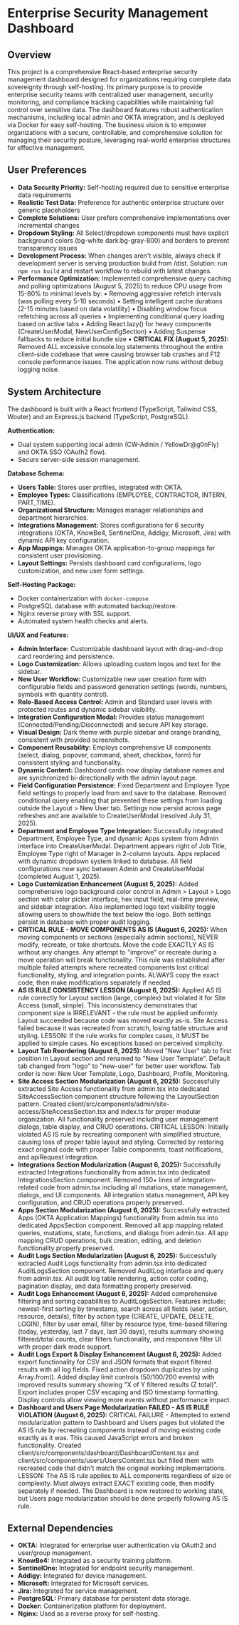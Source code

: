 # Enterprise Security Management Dashboard

## Overview
This project is a comprehensive React-based enterprise security management dashboard designed for organizations requiring complete data sovereignty through self-hosting. Its primary purpose is to provide enterprise security teams with centralized user management, security monitoring, and compliance tracking capabilities while maintaining full control over sensitive data. The dashboard features robust authentication mechanisms, including local admin and OKTA integration, and is deployed via Docker for easy self-hosting. The business vision is to empower organizations with a secure, controllable, and comprehensive solution for managing their security posture, leveraging real-world enterprise structures for effective management.

## User Preferences
- **Data Security Priority:** Self-hosting required due to sensitive enterprise data requirements
- **Realistic Test Data:** Preference for authentic enterprise structure over generic placeholders
- **Complete Solutions:** User prefers comprehensive implementations over incremental changes
- **Dropdown Styling:** All Select/dropdown components must have explicit background colors (bg-white dark:bg-gray-800) and borders to prevent transparency issues
- **Development Process:** When changes aren't visible, always check if development server is serving production build from /dist. Solution: run `npm run build` and restart workflow to rebuild with latest changes.
- **Performance Optimization:** Implemented comprehensive query caching and polling optimizations (August 5, 2025) to reduce CPU usage from 15-80% to minimal levels by:
  • Removing aggressive refetch intervals (was polling every 5-10 seconds)
  • Setting intelligent cache durations (2-15 minutes based on data volatility)
  • Disabling window focus refetching across all queries
  • Implementing conditional query loading based on active tabs
  • Adding React.lazy() for heavy components (CreateUserModal, NewUserConfigSection)
  • Adding Suspense fallbacks to reduce initial bundle size
  • **CRITICAL FIX (August 5, 2025):** Removed ALL excessive console.log statements throughout the entire client-side codebase that were causing browser tab crashes and F12 console performance issues. The application now runs without debug logging noise.

## System Architecture
The dashboard is built with a React frontend (TypeScript, Tailwind CSS, Wouter) and an Express.js backend (TypeScript, PostgreSQL).

**Authentication:**
- Dual system supporting local admin (CW-Admin / YellowDr@g0nFly) and OKTA SSO (OAuth2 flow).
- Secure server-side session management.

**Database Schema:**
- **Users Table:** Stores user profiles, integrated with OKTA.
- **Employee Types:** Classifications (EMPLOYEE, CONTRACTOR, INTERN, PART_TIME).
- **Organizational Structure:** Manages manager relationships and department hierarchies.
- **Integrations Management:** Stores configurations for 6 security integrations (OKTA, KnowBe4, SentinelOne, Addigy, Microsoft, Jira) with dynamic API key configuration.
- **App Mappings:** Manages OKTA application-to-group mappings for consistent user provisioning.
- **Layout Settings:** Persists dashboard card configurations, logo customization, and new user form settings.

**Self-Hosting Package:**
- Docker containerization with `docker-compose`.
- PostgreSQL database with automated backup/restore.
- Nginx reverse proxy with SSL support.
- Automated system health checks and alerts.

**UI/UX and Features:**
- **Admin Interface:** Customizable dashboard layout with drag-and-drop card reordering and persistence.
- **Logo Customization:** Allows uploading custom logos and text for the sidebar.
- **New User Workflow:** Customizable new user creation form with configurable fields and password generation settings (words, numbers, symbols with quantity control).
- **Role-Based Access Control:** Admin and Standard user levels with protected routes and dynamic sidebar visibility.
- **Integration Configuration Modal:** Provides status management (Connected/Pending/Disconnected) and secure API key storage.
- **Visual Design:** Dark theme with purple sidebar and orange branding, consistent with provided screenshots.
- **Component Reusability:** Employs comprehensive UI components (select, dialog, popover, command, sheet, checkbox, form) for consistent styling and functionality.
- **Dynamic Content:** Dashboard cards now display database names and are synchronized bi-directionally with the admin layout page.
- **Field Configuration Persistence:** Fixed Department and Employee Type field settings to properly load from and save to the database. Removed conditional query enabling that prevented these settings from loading outside the Layout > New User tab. Settings now persist across page refreshes and are available to CreateUserModal (resolved July 31, 2025).
- **Department and Employee Type Integration:** Successfully integrated Department, Employee Type, and dynamic Apps system from Admin interface into CreateUserModal. Department appears right of Job Title, Employee Type right of Manager in 2-column layouts. Apps replaced with dynamic dropdown system linked to database. All field configurations now sync between Admin and CreateUserModal (completed August 1, 2025).
- **Logo Customization Enhancement (August 5, 2025):** Added comprehensive logo background color control in Admin > Layout > Logo section with color picker interface, hex input field, real-time preview, and sidebar integration. Also implemented logo text visibility toggle allowing users to show/hide the text below the logo. Both settings persist in database with proper audit logging.
- **CRITICAL RULE - MOVE COMPONENTS AS IS (August 6, 2025):** When moving components or sections (especially admin sections), NEVER modify, recreate, or take shortcuts. Move the code EXACTLY AS IS without any changes. Any attempt to "improve" or recreate during a move operation will break functionality. This rule was established after multiple failed attempts where recreated components lost critical functionality, styling, and integration points. ALWAYS copy the exact code, then make modifications separately if needed.
- **AS IS RULE CONSISTENCY LESSON (August 6, 2025):** Applied AS IS rule correctly for Layout section (large, complex) but violated it for Site Access (small, simple). This inconsistency demonstrates that component size is IRRELEVANT - the rule must be applied uniformly. Layout succeeded because code was moved exactly as-is. Site Access failed because it was recreated from scratch, losing table structure and styling. LESSON: If the rule works for complex cases, it MUST be applied to simple cases. No exceptions based on perceived simplicity.
- **Layout Tab Reordering (August 6, 2025):** Moved "New User" tab to first position in Layout section and renamed to "New User Template". Default tab changed from "logo" to "new-user" for better user workflow. Tab order is now: New User Template, Logo, Dashboard, Profile, Monitoring.
- **Site Access Section Modularization (August 6, 2025):** Successfully extracted Site Access functionality from admin.tsx into dedicated SiteAccessSection component structure following the LayoutSection pattern. Created client/src/components/admin/site-access/SiteAccessSection.tsx and index.ts for proper modular organization. All functionality preserved including user management dialogs, table display, and CRUD operations. CRITICAL LESSON: Initially violated AS IS rule by recreating component with simplified structure, causing loss of proper table layout and styling. Corrected by restoring exact original code with proper Table components, toast notifications, and apiRequest integration.
- **Integrations Section Modularization (August 6, 2025):** Successfully extracted Integrations functionality from admin.tsx into dedicated IntegrationsSection component. Removed 150+ lines of integration-related code from admin.tsx including all mutations, state management, dialogs, and UI components. All integration status management, API key configuration, and CRUD operations properly preserved.
- **Apps Section Modularization (August 6, 2025):** Successfully extracted Apps (OKTA Application Mappings) functionality from admin.tsx into dedicated AppsSection component. Removed all app mapping related queries, mutations, state, functions, and dialogs from admin.tsx. All app mapping CRUD operations, bulk creation, editing, and deletion functionality properly preserved.
- **Audit Logs Section Modularization (August 6, 2025):** Successfully extracted Audit Logs functionality from admin.tsx into dedicated AuditLogsSection component. Removed AuditLog interface and query from admin.tsx. All audit log table rendering, action color coding, pagination display, and data formatting properly preserved.
- **Audit Logs Enhancement (August 6, 2025):** Added comprehensive filtering and sorting capabilities to AuditLogsSection. Features include: newest-first sorting by timestamp, search across all fields (user, action, resource, details), filter by action type (CREATE, UPDATE, DELETE, LOGIN), filter by user email, filter by resource type, time-based filtering (today, yesterday, last 7 days, last 30 days), results summary showing filtered/total counts, clear filters functionality, and responsive filter UI with proper dark mode support.
- **Audit Logs Export & Display Enhancement (August 6, 2025):** Added export functionality for CSV and JSON formats that export filtered results with all log fields. Fixed action dropdown duplicates by using Array.from(). Added display limit controls (50/100/200 events) with improved results summary showing "X of Y filtered results (Z total)". Export includes proper CSV escaping and ISO timestamp formatting. Display controls allow viewing more events without performance impact.
- **Dashboard and Users Page Modularization FAILED - AS IS RULE VIOLATION (August 6, 2025):** CRITICAL FAILURE - Attempted to extend modularization pattern to Dashboard and Users pages but violated the AS IS rule by recreating components instead of moving existing code exactly as it was. This caused JavaScript errors and broken functionality. Created client/src/components/dashboard/DashboardContent.tsx and client/src/components/users/UsersContent.tsx but filled them with recreated code that didn't match the original working implementations. LESSON: The AS IS rule applies to ALL components regardless of size or complexity. Must always extract EXACT existing code, then modify separately if needed. The Dashboard is now restored to working state, but Users page modularization should be done properly following AS IS rule.

## External Dependencies
- **OKTA:** Integrated for enterprise user authentication via OAuth2 and user/group management.
- **KnowBe4:** Integrated as a security training platform.
- **SentinelOne:** Integrated for endpoint security management.
- **Addigy:** Integrated for device management.
- **Microsoft:** Integrated for Microsoft services.
- **Jira:** Integrated for service management.
- **PostgreSQL:** Primary database for persistent data storage.
- **Docker:** Containerization platform for deployment.
- **Nginx:** Used as a reverse proxy for self-hosting.
```
